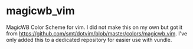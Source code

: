 magicwb_vim
===========

MagicWB Color Scheme for vim. I did not make this on my own but got it from https://github.com/smt/dotvim/blob/master/colors/magicwb.vim. I've only added this to a dedicated repository for easier use with vundle.
